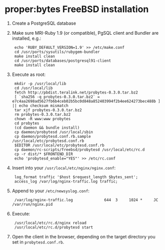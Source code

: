 # proper:bytes FreeBSD installation

1. Create a PostgreSQL database
2. Make sure MRI-Ruby 1.9 (or compatible), PgSQL client and Bundler are installed, e.g.:

        echo 'RUBY_DEFAULT_VERSION=1.9' >> /etc/make.conf
        cd /usr/ports/sysutils/rubygem-bundler
        make install clean
        cd /usr/ports/databases/postgresql91-client
        make install clean

3. Execute as root:

        mkdir -p /usr/local/lib
        cd /usr/local/lib
        fetch http://pbdist.teralink.net/probytes-0.3.0.tar.bz2
        [ `sha256 -q probytes-0.3.0.tar.bz2` = e7c4aa2698ad5627fb6b4ceb02b5bc0d848a852403994f2b4ee624273bec488b ] || echo checksum mismatch
        tar xjf probytes-0.3.0.tar.bz2
        rm probytes-0.3.0.tar.bz2
        chown -R www:www probytes
        cd probytes
        (cd daemon && bundle install)
        cp daemon/probytesd /usr/local/sbin
        cp daemon/probytesd.conf.rb.sample /usr/local/etc/probytesd.conf.rb
        $EDITOR /usr/local/etc/probytesd.conf.rb
        cp daemon/rc-scripts/freebsd/probytesd /usr/local/etc/rc.d
        cp -r dist/* $FRONTEND_DIR
        echo 'probytesd_enable="YES"' >> /etc/rc.conf

4. Insert into your `/usr/local/etc/nginx/nginx.conf`:

        log_format traffic '$host $request_length $bytes_sent';
        access_log /var/log/nginx-traffic.log traffic;

5. Append to your `/etc/newsyslog.conf`:

        /var/log/nginx-traffic.log              644  3     1024 *     JC    /var/run/nginx.pid

6. Execute:

        /usr/local/etc/rc.d/nginx reload
        /usr/local/etc/rc.d/probytesd start

7. Open the client in the browser, depending on the target directory you set in `probytesd.conf.rb`.
